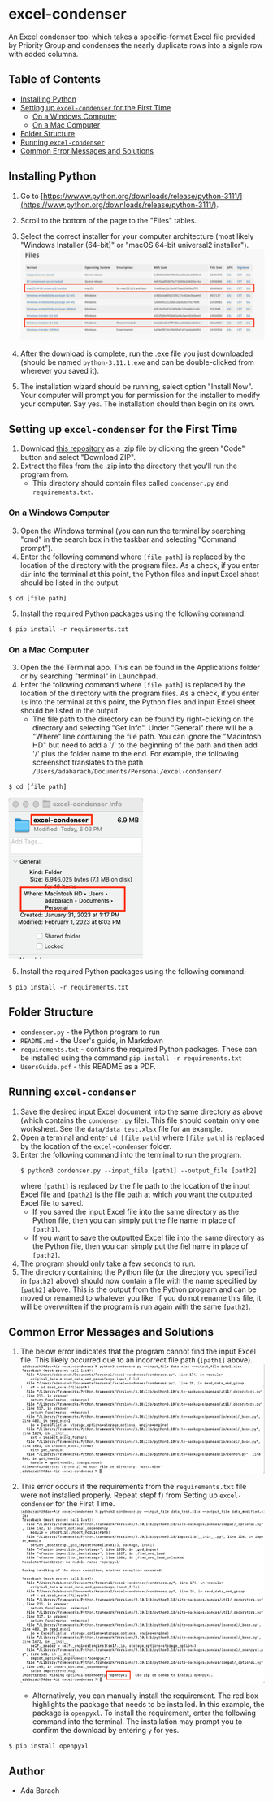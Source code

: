 # excel-condenser
An Excel condenser tool which takes a specific-format Excel file provided by Priority Group and condenses the nearly duplicate rows into a signle row with added columns. 

## Table of Contents
- [Installing Python](##installingpython)
- [Setting up `excel-condenser` for the First Time](##settingup`excel-condenser`forthefirsttime)
	- [On a Windows Computer](###onawindowscomputer)
	- [On a Mac Computer](###onamaccomputer)
- [Folder Structure](##folderstructure)
- [Running `excel-condenser`](##running`excel-condenser`)
- [Common Error Messages and Solutions](##commonerrormessagesandsolutions)


## Installing Python
1. Go to [https://wwww.python.org/downloads/release/python-3111/](https://www.python.org/downloads/release/python-3111/). 
2. Scroll to the bottom of the page to the "Files" tables. 
3. Select the correct installer for your computer architecture (most likely "Windows Installer (64-bit)" or "macOS 64-bit universal2 installer"). 
![Python Files Download table](images/python_download.png)

4. After the download is complete, run the .exe file you just downloaded (should be named `python-3.11.1.exe` and can be double-clicked from wherever you saved it).
5. The installation wizard should be running, select option "Install Now". Your computer will prompt you for permission for the installer to modify your computer. Say yes. The installation should then begin on its own. 

## Setting up `excel-condenser` for the First Time
1. Download [this repository](https://github.com/abarach/excel-condenser) as a .zip file by clicking the green "Code" button and select "Download ZIP".
2. Extract the files from the .zip into the directory that you'll run the program from. 
	- This directory should contain files called `condenser.py` and `requirements.txt`. 

### On a Windows Computer
3. Open the Windows terminal (you can run the terminal by searching "cmd" in the search box in the taskbar and selecting "Command prompt"). 
4. Enter the following command where `[file path]` is replaced by the location of the directory with the program files. As a check, if you enter `dir` into the terminal at this point, the Python files and input Excel sheet should be listed in the output. 
```
$ cd [file path]
```
5. Install the required Python packages using the following command:
```
$ pip install -r requirements.txt
```

### On a Mac Computer
3. Open the the Terminal app. This can be found in the Applications folder or by searching "terminal" in Launchpad. 
4. Enter the following command where `[file path]` is replaced by the location of the directory with the program files. As a check, if you enter `ls` into the terminal at this point, the Python files and input Excel sheet should be listed in the output.
	- The file path to the directory can be found by right-clicking on the directory and selecting "Get Info". Under "General" there will be a "Where" line containing the file path. You can ignore the "Macintosh HD" but need to add a '/' to the beginning of the path and then add '/' plus the folder name to the end. For example, the following screenshot translates to the path `/Users/adabarach/Documents/Personal/excel-condenser/`
```
$ cd [file path]
```
![MacOS Get Info window showing file path](images/mac_getinfo.png)

5. Install the required Python packages using the following command:
```
$ pip install -r requirements.txt
```

## Folder Structure
- `condenser.py` - the Python program to run
- `README.md` - the User's guide, in Markdown
- `requirements.txt` - contains the required Python packages. These can be installed using the command `pip install -r requirements.txt`
- `UsersGuide.pdf` - this README as a PDF. 

## Running `excel-condenser`
1. Save the desired input Excel document into the same directory as above (which contains the `condenser.py` file). This file should contain only one worksheet. See the `data/data_test.xlsx` file for an example.
2. Open a terminal and enter `cd [file path]` where `[file path]` is replaced by the location of the `excel-condenser` folder. 
3. Enter the following command into the terminal to run the program. 
	```
	$ python3 condenser.py --input_file [path1] --output_file [path2]
	```
	where `[path1]` is replaced by the file path to the location of the input Excel file and `[path2]` is the file path at which you want the outputted Excel file to saved. 
	- If you saved the input Excel file into the same directory as the Python file, then you can simply put the file name in place of `[path1]`. 
	- If you want to save the outputted Excel file into the same directory as the Python file, then you can simply put the fiel name in place of `[path2]`. 
4. The program should only take a few seconds to run. 
5. The directory containing the Python file (or the directory you specified in `[path2]` above) should now contain a file with the name specified by `[path2]` above. This is the output from the Python program and can be moved or renamed to whatever you like. If you do not rename this file, it will be overwritten if the program is run again with the same `[path2]`. 

## Common Error Messages and Solutions
1. The below error indicates that the program cannot find the input Excel file. This likely occurred due to an incorrect file path (`[path1]` above). 
![Missing file error](images/error_missingfile.png)

2. This error occurs if the requirements from the `requirements.txt` file were not installed properly. Repeat stepf f) from Setting up `excel-condenser` for the First Time. 
![Missing requirement](images/error_missingimport.png)
	- Alternatively, you can manually install the requirement. The red box highlights the package that needs to be installed. In this example, the package is `openpyxl`. To install the requirement, enter the following command into the terminal. The installation may prompt you to confirm the download by entering `y` for yes.
```
$ pip install openpyxl
```

## Author
- Ada Barach
